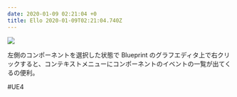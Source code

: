 ```yaml
---
date: 2020-01-09 02:21:04 +0
title: Ello 2020-01-09T02:21:04.740Z
---
```

![](https://assets1.ello.co/uploads/asset/attachment/10769364/ello-optimized-c998a850.gif)

左側のコンポーネントを選択した状態で Blueprint のグラフエディタ上で右クリックすると、コンテキストメニューにコンポーネントのイベントの一覧が出てくるの便利。

#UE4

